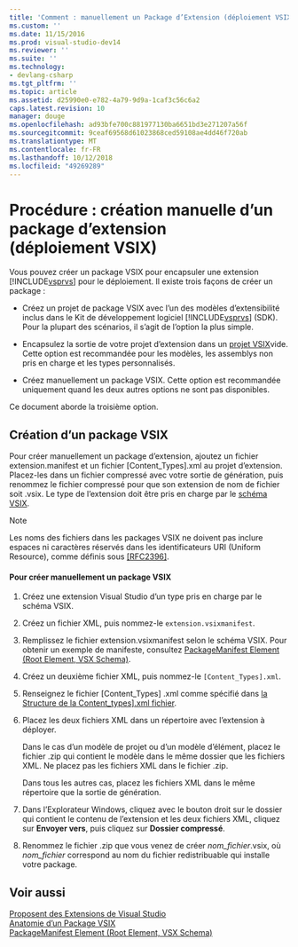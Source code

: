```yaml
---
title: 'Comment : manuellement un Package d’Extension (déploiement VSIX) | Microsoft Docs'
ms.custom: ''
ms.date: 11/15/2016
ms.prod: visual-studio-dev14
ms.reviewer: ''
ms.suite: ''
ms.technology:
- devlang-csharp
ms.tgt_pltfrm: ''
ms.topic: article
ms.assetid: d25990e0-e782-4a79-9d9a-1caf3c56c6a2
caps.latest.revision: 10
manager: douge
ms.openlocfilehash: ad93bfe700c881977130ba6651bd3e271207a56f
ms.sourcegitcommit: 9ceaf69568d61023868ced59108ae4dd46f720ab
ms.translationtype: MT
ms.contentlocale: fr-FR
ms.lasthandoff: 10/12/2018
ms.locfileid: "49269289"
---
```

# <a name="how-to-manually-package-an-extension-vsix-deployment"></a>Procédure : création manuelle d’un package d’extension (déploiement VSIX)
Vous pouvez créer un package VSIX pour encapsuler une extension [!INCLUDE[vsprvs](../includes/vsprvs-md.md)] pour le déploiement. Il existe trois façons de créer un package :  
  
-   Créez un projet de package VSIX avec l’un des modèles d’extensibilité inclus dans le Kit de développement logiciel [!INCLUDE[vsprvs](../includes/vsprvs-md.md)] (SDK). Pour la plupart des scénarios, il s’agit de l’option la plus simple.  
  
-   Encapsulez la sortie de votre projet d’extension dans un [projet VSIX](../extensibility/vsix-project-template.md)vide. Cette option est recommandée pour les modèles, les assemblys non pris en charge et les types personnalisés.  
  
-   Créez manuellement un package VSIX. Cette option est recommandée uniquement quand les deux autres options ne sont pas disponibles.  
  
 Ce document aborde la troisième option.  
  
## <a name="creating-a-vsix-package"></a>Création d’un package VSIX  
 Pour créer manuellement un package d’extension, ajoutez un fichier extension.manifest et un fichier [Content_Types].xml au projet d’extension. Placez-les dans un fichier compressé avec votre sortie de génération, puis renommez le fichier compressé pour que son extension de nom de fichier soit .vsix. Le type de l’extension doit être pris en charge par le [schéma VSIX](http://msdn.microsoft.com/en-us/76e410ec-b1fb-4652-ac98-4a4c52e09a2b).  
  
> [!NOTE]
>  Les noms des fichiers dans les packages VSIX ne doivent pas inclure espaces ni caractères réservés dans les identificateurs URI (Uniform Resource), comme définis sous [ \[RFC2396\]](http://go.microsoft.com/fwlink/?LinkId=90339).  
  
#### <a name="to-manually-create-a-vsix-package"></a>Pour créer manuellement un package VSIX  
  
1.  Créez une extension Visual Studio d’un type pris en charge par le schéma VSIX.  
  
2.  Créez un fichier XML, puis nommez-le `extension.vsixmanifest`.  
  
3.  Remplissez le fichier extension.vsixmanifest selon le schéma VSIX. Pour obtenir un exemple de manifeste, consultez [PackageManifest Element (Root Element, VSX Schema)](http://msdn.microsoft.com/en-us/f8ae42ba-775a-4d2b-976a-f556e147f187).  
  
4.  Créez un deuxième fichier XML, puis nommez-le `[Content_Types].xml`.  
  
5.  Renseignez le fichier [Content_Types] .xml comme spécifié dans [la Structure de la Content_types\].xml fichier](../extensibility/the-structure-of-the-content-types-dot-xml-file.md).  
  
6.  Placez les deux fichiers XML dans un répertoire avec l’extension à déployer.  
  
     Dans le cas d’un modèle de projet ou d’un modèle d’élément, placez le fichier .zip qui contient le modèle dans le même dossier que les fichiers XML. Ne placez pas les fichiers XML dans le fichier .zip.  
  
     Dans tous les autres cas, placez les fichiers XML dans le même répertoire que la sortie de génération.  
  
7.  Dans l’Explorateur Windows, cliquez avec le bouton droit sur le dossier qui contient le contenu de l’extension et les deux fichiers XML, cliquez sur **Envoyer vers**, puis cliquez sur **Dossier compressé**.  
  
8.  Renommez le fichier .zip que vous venez de créer *nom_fichier*.vsix, où *nom_fichier* correspond au nom du fichier redistribuable qui installe votre package.  
  
## <a name="see-also"></a>Voir aussi  
 [Proposent des Extensions de Visual Studio](../extensibility/shipping-visual-studio-extensions.md)   
 [Anatomie d’un Package VSIX](../extensibility/anatomy-of-a-vsix-package.md)   
 [PackageManifest Element (Root Element, VSX Schema)](http://msdn.microsoft.com/en-us/f8ae42ba-775a-4d2b-976a-f556e147f187)